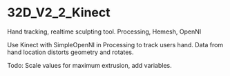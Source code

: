 32D_V2_2_Kinect
===============

Hand tracking, realtime sculpting tool. Processing, Hemesh, OpenNI



Use Kinect with SimpleOpenNI in Processing to track users hand.
Data from hand location distorts geometry and rotates.

Todo: Scale values for maximum extrusion, add variables.
